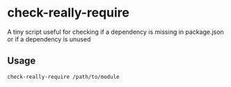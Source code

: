# check-really-require

A tiny script useful for checking if a dependency is missing in package.json or if a dependency is unused

## Usage

`check-really-require /path/to/module`
